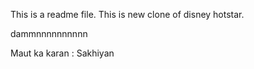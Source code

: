 This is a readme file.
This is new clone of disney hotstar.

dammnnnnnnnnnn

Maut ka karan : Sakhiyan
